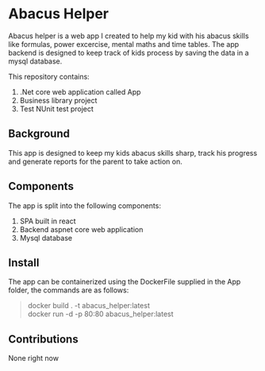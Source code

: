 # Abacus Helper

Abacus helper is a web app I created to help my kid with his abacus skills like formulas, power excercise, mental maths and time tables. The app backend is designed to keep track of kids process by saving the data in a mysql database.

This repository contains:

1. .Net core web application called App
2. Business library project
3. Test NUnit test project


## Background

This app is designed to keep my kids abacus skills sharp, track his progress and generate reports for the parent to take action on.

## Components

The app is split into the following components:

1. SPA built in react 
1. Backend aspnet core web application 
1. Mysql database

## Install

The app can be containerized using the DockerFile supplied in the App folder, the commands are as follows:

> docker build . -t abacus_helper:latest<br />
> docker run -d -p 80:80 abacus_helper:latest

## Contributions

None right now